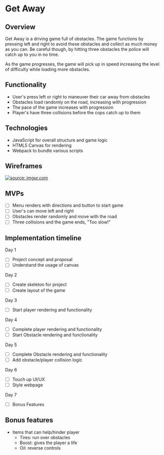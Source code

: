 # Get Away

## Overview
Get Away is a driving game full of obstacles. The game functions by pressing left and right to avoid these obstacles and collect as much money as you can. Be careful though, by hitting three obstacles the police will catch up to you in no time.

As the game progresses, the game will pick up in speed increasing the level of difficulty while loading more obstacles. 

## Functionality
- User's press left or right to maneuver their car away from obstacles
- Obstacles load randomly on the road, increasing with progression
- The pace of the game increases with progression
- Player's have three collisions before the cops catch up to them

## Technologies
- JavaScript for overall structure and game logic
- HTML5 Canvas for rendering
- Webpack to bundle various scripts

## Wireframes

<a href="https://imgur.com/mIqDP2e"><img src="https://i.imgur.com/mIqDP2e.png" title="source: imgur.com" /></a>

## MVPs
- [ ] Menu renders with directions and button to start game
- [ ] User's can move left and right 
- [ ] Obstacles render randomly and move with the road
- [ ] Three collisions and the game ends, "Too slow!"

## Implementation timeline
Day 1
- [ ] Project concept and proposal
- [ ] Understand the usage of canvas

Day 2
- [ ] Create skeleton for project
- [ ] Create layout of the game

Day 3
- [ ] Start player rendering and functionality

Day 4
- [ ] Complete player rendering and functionality
- [ ] Start Obstacle rendering and functionality

Day 5
- [ ] Complete Obstacle rendering and functionality
- [ ] Add obstacle/player collision logic

Day 6
- [ ] Touch up UI/UX
- [ ] Style webpage

Day 7
- [ ] Bonus Features

## Bonus features
- Items that can help/hinder player
  - Tires: run over obstacles
  - Boost: gives the player a life
  - Oil: reverse controls
